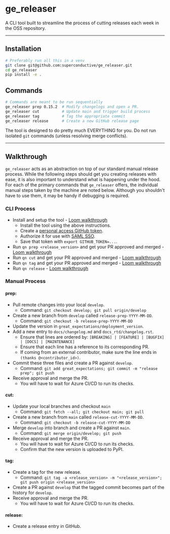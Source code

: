 # ge_releaser

A CLI tool built to streamline the process of cutting releases each week in the OSS repository.

---

## Installation
```bash
# Preferably run all this in a venv
git clone git@github.com:superconductive/ge_releaser.git
cd ge_releaser
pip install -e .
```

## Commands
```bash
# Commands are meant to be run sequentially
ge_releaser prep 0.15.2  # Modify changelogs and open a PR.
ge_releaser cut          # Update main and trigger build process
ge_releaser tag          # Tag the appropriate commit
ge_releaser release      # Create a new GitHub release page
```

The tool is designed to do pretty much EVERYTHING for you. Do not run isolated `git` commands (unless resolving merge conflicts).

---

## Walkthrough

`ge_releaser` acts as an abstraction on top of our standard manual release process. While the following steps should get you creating releases with ease, it is also important to understand what is happening under the hood. For each of the primary commands that `ge_releaser` offers, the individual manual steps taken by the machine are noted below. Although you shouldn't have to use them, it may be handy if debugging is required.

### CLI Process
- Install and setup the tool - [Loom walkthrough]()
  - Install the tool using the above instructions.
  - Create a [personal access GitHub token](https://docs.github.com/en/authentication/keeping-your-account-and-data-secure/creating-a-personal-access-token).
  - Authorize it for use with [SAML SSO](https://docs.github.com/en/enterprise-cloud@latest/authentication/authenticating-with-saml-single-sign-on/authorizing-a-personal-access-token-for-use-with-saml-single-sign-on).
  - Save that token with `export GITHUB_TOKEN=...`.
- Run `qn prep <release_version>` and get your PR approved and merged - [Loom walkthrough]()
- Run `qn cut` and get your PR approved and merged - [Loom walkthrough]()
- Run `qn tag` and get your PR approved and merged - [Loom walkthrough]()
- Run `qn release` - [Loom walkthrough]()

### Manual Process

#### prep:
- Pull remote changes into your local `develop`.
  - Command: `git checkout develop; git pull origin/develop`
- Create a new branch from `develop` called `release-prep-YYYY-MM-DD`.
  - Command: `git checkout -b release-prep-YYYY-MM-DD`
- Update the version in `great_expectations/deployment_version`.
- Add a new entry to `docs/changelog.md` and `docs_rtd/changelog.rst`.
  - Ensure that lines are ordered by: `[BREAKING] | [FEATURE] | [BUGFIX] | [DOCS] | [MAINTENANCE]`
  - Ensure that each line has a reference to its corresponding PR.
  - If coming from an external contributor, make sure the line ends in `(thanks @<contributor_id>)`.
- Commit these three files and create a PR against `develop`.
  - Command: `git add great_expectations; git commit -m "release prep"; git push`
- Receive approval and merge the PR.
  - You will have to wait for Azure CI/CD to run its checks.

#### cut:
- Update your local branches and checkout `main`
  - Command: `git fetch --all; git checkout main; git pull`
- Create a new branch from `main` called `release-cut-YYYY-MM-DD`.
  - Command: `git checkout -b release-cut-YYYY-MM-DD`
- Merge `develop` into branch and create a PR against `main`.
  - Command: `git merge origin/develop; git push`
- Receive approval and merge the PR.
  - You will have to wait for Azure CI/CD to run its checks.
  - Confirm that the new version is uploaded to PyPI.

#### tag:
- Create a tag for the new release.
  - Command: `git tag -a <release_version> -m "<release_version>"; git push origin <release_version>`
- Create a PR against `develop` that the tagged commit becomes part of the history for `develop`.
- Receive approval and merge the PR.
  - You will have to wait for Azure CI/CD to run its checks.

#### release:
- Create a release entry in GitHub.
